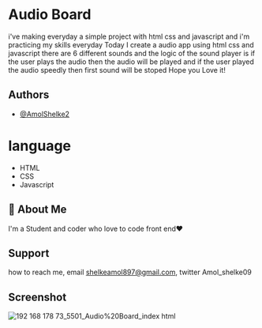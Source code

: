 # Audio Board

i've making everyday a simple project with html css and javascript and i'm practicing my skills everyday
Today I create a audio app using html css and javascript there are 6 different sounds and the logic of the sound player is if the user plays the audio then the audio will be played and if the user played the audio speedly then first sound will be stoped Hope you Love it! 

## Authors

- [@AmolShelke2](https://www.github.com/AmolShelke2)

# language

* HTML  
* CSS  
* Javascript

## 🚀 About Me

I'm a Student and coder who love to code front end❤️

## Support

how to reach me, email shelkeamol897@gmail.com, twitter Amol_shelke09


## Screenshot
![192 168 178 73_5501_Audio%20Board_index html](https://user-images.githubusercontent.com/95171638/145828251-b31026f1-d316-4760-a20f-ba14023421f7.png)

